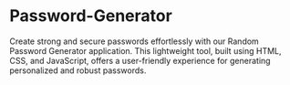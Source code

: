 # Password-Generator
Create strong and secure passwords effortlessly with our Random Password Generator application. This lightweight tool, built using HTML, CSS, and JavaScript, offers a user-friendly experience for generating personalized and robust passwords.
